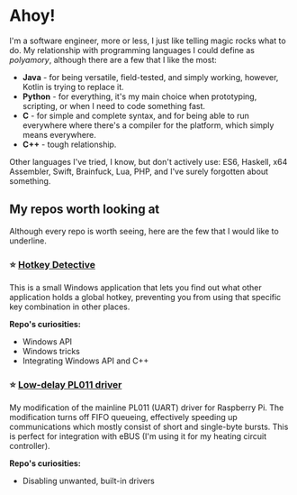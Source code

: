 # Ahoy!

I'm a software engineer, more or less, I just like telling magic rocks what to do. My relationship with programming languages I could define as *polyamory*, although there are a few that I like the most:

- **Java** - for being versatile, field-tested, and simply working, however, Kotlin is trying to replace it.
- **Python** - for everything, it's my main choice when prototyping, scripting, or when I need to code something fast.
- **C** - for simple and complete syntax, and for being able to run everywhere where there's a compiler for the platform, which simply means everywhere.
- **C++** - tough relationship.

Other languages I've tried, I know, but don't actively use: ES6, Haskell, x64 Assembler, Swift, Brainfuck, Lua, PHP, and I've surely forgotten about something.

## My repos worth looking at

Although every repo is worth seeing, here are the few that I would like to underline.

### ⭐️ [Hotkey Detective](https://github.com/ITachiLab/hotkey-detective)

This is a small Windows application that lets you find out what other application holds a global hotkey, preventing you from using that specific key combination in other places.

**Repo's curiosities:**

- Windows API
- Windows tricks
- Integrating Windows API and C++

### ⭐️ [Low-delay PL011 driver](https://github.com/ITachiLab/pl011-no-fifo)

My modification of the mainline PL011 (UART) driver for Raspberry Pi. The modification turns off FIFO queueing, effectively speeding up communications which mostly consist of short and single-byte bursts. This is perfect for integration with eBUS (I'm using it for my heating circuit controller).

**Repo's curiosities:**

- Disabling unwanted, built-in drivers
